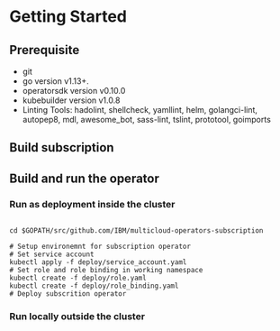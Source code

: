 # Getting Started

## Prerequisite

- git
- go version v1.13+.
- operatorsdk version v0.10.0
- kubebuilder version v1.0.8
- Linting Tools: hadolint, shellcheck, yamllint, helm, golangci-lint, autopep8, mdl, awesome_bot, sass-lint, tslint, prototool, goimports

## Build subscription

## Build and run the operator

### Run as deployment inside the cluster

```shell

cd $GOPATH/src/github.com/IBM/multicloud-operators-subscription

# Setup environemnt for subscription operator
# Set service account
kubectl apply -f deploy/service_account.yaml
# Set role and role binding in working namespace
kubectl create -f deploy/role.yaml
kubectl create -f deploy/role_binding.yaml
# Deploy subscrition operator
```

### Run locally outside the cluster
